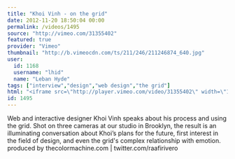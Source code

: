 ```yaml
---
title: "Khoi Vinh - on the grid"
date: 2012-11-20 18:50:04 00:00
permalink: /videos/1495
source: "http://vimeo.com/31355402"
featured: true
provider: "Vimeo"
thumbnail: "http://b.vimeocdn.com/ts/211/246/211246874_640.jpg"
user:
  id: 1168
  username: "lhid"
  name: "Leban Hyde"
tags: ["interview","design","web design","the grid"]
html: "<iframe src=\"http://player.vimeo.com/video/31355402\" width=\"1280\" height=\"720\" frameborder=\"0\" webkitAllowFullScreen mozallowfullscreen allowFullScreen></iframe>"
id: 1495
---
```


Web and interactive designer Khoi Vinh speaks about his process and using the grid.
Shot on three cameras at our studio in Brooklyn, the result is an illuminating conversation about Khoi’s plans for the future, first interest in the field of design, and even the grid's complex relationship with emotion.
produced by thecolormachine.com | twitter.com/raafirivero